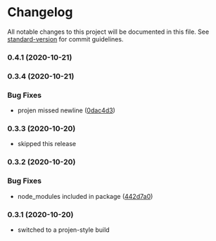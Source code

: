 # Changelog

All notable changes to this project will be documented in this file. See [standard-version](https://github.com/conventional-changelog/standard-version) for commit guidelines.

### 0.4.1 (2020-10-21)

### 0.3.4 (2020-10-21)


### Bug Fixes

* projen missed newline ([0dac4d3](https://github.com/wheatstalk/cdk-ecs-website/commit/0dac4d371b7ad03bd350c1ebc26f143ab0dd9491))

### 0.3.3 (2020-10-20)
* skipped this release

### 0.3.2 (2020-10-20)


### Bug Fixes

* node_modules included in package ([442d7a0](https://github.com/wheatstalk/cdk-ecs-website/commit/442d7a07f9836c3143f6c3cdc4be965f136eb51d))

### 0.3.1 (2020-10-20)

* switched to a projen-style build
